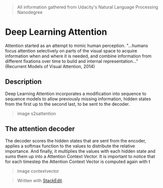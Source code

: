 > All information gathered from Udacity's Natural Language Processing Nanodegree

# Deep Learning Attention

Attention started as an attempt to mimic human perception. "...humans focus attention selectively on parts of the visual space to acquire information when and where it is needed, and combine information from different fixations over time to build and internal representation..." (Recurrent Models of Visual Attention, 2014)

## Description

Deep Learning Attention incorporates a modification into sequence to sequence models to allow previously missing information, hidden states from the first up to the second last, to be sent to the decoder.

> image s2sattention

## The attention decoder

The decoder scores the hidden states that are sent from the encoder, applies a softmax function to the values to distribute the relative importance. And finally, it multiplies the values with each hidden state and sums them up into a Attention Context Vector. 
It is important to notice that for each timestep the Attention Context Vector is computed again with t

> image contextvector

> Written with [StackEdit](https://stackedit.io/).
<!--stackedit_data:
eyJoaXN0b3J5IjpbMTg4MjQ0MjI5MywtMTA3NTY0MDMyMSw3ND
g1MjAxOTVdfQ==
-->